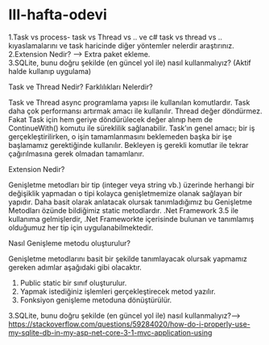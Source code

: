 # III-hafta-odevi


1.Task vs process- task vs Thread vs .. ve c# task vs thread vs .. kıyaslamalarını ve task haricinde diğer yöntemler nelerdir araştırınız.
2.Extension Nedir? --> Extra paket ekleme. <br/>
3.SQLite, bunu doğru şekilde (en güncel yol ile) nasıl kullanmalıyız? (Aktif halde kullanıp uygulama)


Task ve Thread Nedir? Farklılıkları Nelerdir? 

Task ve Thread async programlama yapısı ile kullanılan komutlardır. Task daha çok performansı artırmak amacı ile kullanılır. Thread değer döndürmez. Fakat Task için hem geriye döndürülecek değer alınıp hem de ContinueWith() komutu ile süreklilik sağlanabilir. Task’ın genel amacı; bir iş gerçekleştirilirken, o işin tamamlanmasını beklemeden başka bir işe başlamamız gerektiğinde kullanılır. Bekleyen iş gerekli komutlar ile tekrar çağırılmasına gerek olmadan tamamlanır.


Extension Nedir?

Genişletme metodları bir tip (integer veya string vb.) üzerinde herhangi bir değişiklik yapmadan o tipi kolayca genişletmemize olanak sağlayan bir yapıdır. Daha basit olarak anlatacak olursak tanımladığımız bu Genişletme Metodları özünde bildiğimiz static metodlardır. .Net Framework 3.5 ile kullanıma gelmişlerdir, .Net Frameworkte içerisinde bulunan ve tanımlamış olduğumuz her tip için uygulanabilmektedir.


Nasıl Genişleme metodu oluşturulur?

Genişletme metodlarını basit bir şekilde tanımlayacak olursak yapmamız gereken adımlar aşağıdaki gibi olacaktır.

1. Public static bir sınıf oluşturulur.
2. Yapmak istediğiniz işlemleri gerçekleştirecek metod yazılır.
3. Fonksiyon genişleme metoduna dönüştürülür.



3.SQLite, bunu doğru şekilde (en güncel yol ile) nasıl kullanmalıyız?--> https://stackoverflow.com/questions/59284020/how-do-i-properly-use-my-sqlite-db-in-my-asp-net-core-3-1-mvc-application-using



